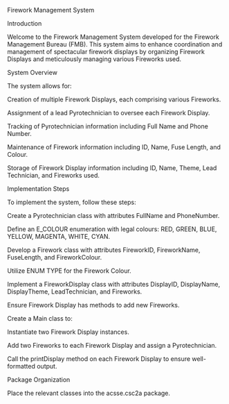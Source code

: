 Firework Management System

Introduction

Welcome to the Firework Management System developed for the Firework Management Bureau (FMB). This system aims to enhance coordination and management of spectacular firework displays by organizing Firework Displays and meticulously managing various Fireworks used.

System Overview

The system allows for:


Creation of multiple Firework Displays, each comprising various Fireworks.

Assignment of a lead Pyrotechnician to oversee each Firework Display.

Tracking of Pyrotechnician information including Full Name and Phone Number.

Maintenance of Firework information including ID, Name, Fuse Length, and Colour.

Storage of Firework Display information including ID, Name, Theme, Lead Technician, and Fireworks used.

Implementation Steps

To implement the system, follow these steps:


Create a Pyrotechnician class with attributes FullName and PhoneNumber.

Define an E_COLOUR enumeration with legal colours: RED, GREEN, BLUE, YELLOW, MAGENTA, WHITE, CYAN.

Develop a Firework class with attributes FireworkID, FireworkName, FuseLength, and FireworkColour.

Utilize ENUM TYPE for the Firework Colour.

Implement a FireworkDisplay class with attributes DisplayID, DisplayName, DisplayTheme, LeadTechnician, and Fireworks.

Ensure Firework Display has methods to add new Fireworks.

Create a Main class to:

Instantiate two Firework Display instances.

Add two Fireworks to each Firework Display and assign a Pyrotechnician.

Call the printDisplay method on each Firework Display to ensure well-formatted output.

Package Organization

Place the relevant classes into the acsse.csc2a package.
